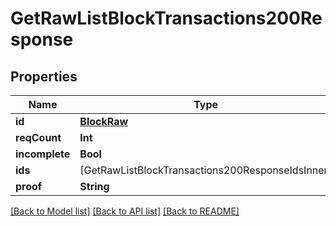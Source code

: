 # GetRawListBlockTransactions200Response

## Properties
Name | Type | Description | Notes
------------ | ------------- | ------------- | -------------
**id** | [**BlockRaw**](BlockRaw.md) |  | 
**reqCount** | **Int** |  | 
**incomplete** | **Bool** |  | 
**ids** | [GetRawListBlockTransactions200ResponseIdsInner] |  | 
**proof** | **String** |  | 

[[Back to Model list]](../README.md#documentation-for-models) [[Back to API list]](../README.md#documentation-for-api-endpoints) [[Back to README]](../README.md)


